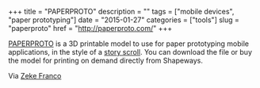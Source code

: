 +++
title = "PAPERPROTO"
description = ""
tags = ["mobile devices", "paper prototyping"]
date = "2015-01-27"
categories = ["tools"]
slug = "paperproto"
href = "http://paperproto.com/"
+++


<p><a href="http://paperproto.com/">PAPERPROTO</a> is a 3D printable model to use for paper prototyping mobile applications, in the style of a <a href="http://lifestyle.howstuffworks.com/crafts/seasonal/winter/theatre-activities-for-kids7.htm" target="_blank">story scroll</a>. You can download the file or buy the model for printing on demand directly from Shapeways.</p><!--more-->

<p>Via <a href="http://zekefranco.com/">Zeke Franco</a></p>
